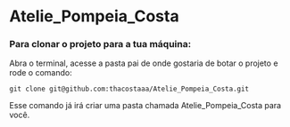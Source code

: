 # Atelie_Pompeia_Costa

### Para clonar o projeto para a tua máquina:
Abra o terminal, acesse a pasta pai de onde gostaria de botar o projeto e rode o comando:
```
git clone git@github.com:thacostaaa/Atelie_Pompeia_Costa.git
```
Esse comando já irá criar uma pasta chamada Atelie_Pompeia_Costa para você.
